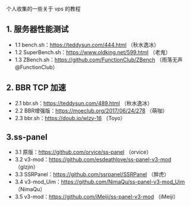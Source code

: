 个人收集的一些关于 vps 的教程

## 1. 服务器性能测试
- 1.1 bench.sh：https://teddysun.com/444.html （秋水逸冰）
- 1.2 SuperBench.sh：https://www.oldking.net/599.html （老鬼）
- 1.3 ZBench.sh：https://github.com/FunctionClub/ZBench （雨落无声@FunctionClub）

## 2. BBR TCP 加速
- 2.1 bbr.sh：https://teddysun.com/489.html （秋水逸冰）
- 2.2 BBR增强版：https://moeclub.org/2017/06/24/278 （萌咖）
- 2.3 bbr.sh：https://doub.io/wlzy-16 （Toyo）

## 3.ss-panel
- 3.1 原版：https://github.com/orvice/ss-panel （orvice）
- 3.2 v3-mod：https://github.com/esdeathlove/ss-panel-v3-mod （glzjin）
- 3.3 SSRPanel：https://github.com/ssrpanel/SSRPanel （胖虎）
- 3.4 v3-mod_Uim：https://github.com/NimaQu/ss-panel-v3-mod_Uim （NimaQu）
- 3.5 v3-mod：https://github.com/iMeiji/ss-panel-v3-mod （iMeiji）
